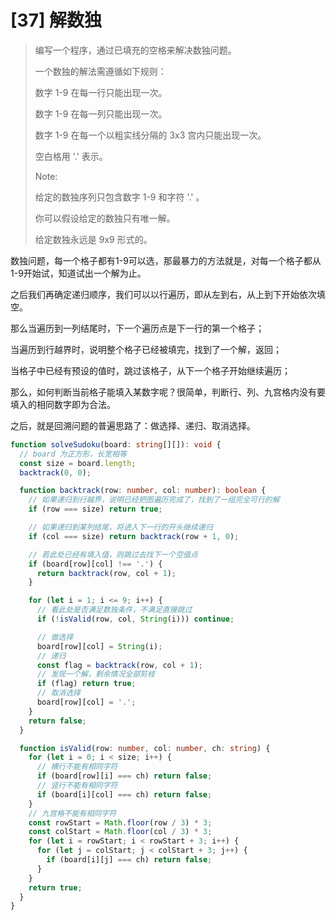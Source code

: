 # [37] 解数独

> 编写一个程序，通过已填充的空格来解决数独问题。
>
> 一个数独的解法需遵循如下规则：
>
> 数字 1-9 在每一行只能出现一次。
>
> 数字 1-9 在每一列只能出现一次。
>
> 数字 1-9 在每一个以粗实线分隔的 3x3 宫内只能出现一次。
>
> 空白格用 '.' 表示。
>
> Note:
>
> 给定的数独序列只包含数字 1-9 和字符 '.' 。
>
> 你可以假设给定的数独只有唯一解。
>
> 给定数独永远是 9x9 形式的。

数独问题，每一个格子都有1-9可以选，那最暴力的方法就是，对每一个格子都从1-9开始试，知道试出一个解为止。

之后我们再确定递归顺序，我们可以以行遍历，即从左到右，从上到下开始依次填空。

那么当遍历到一列结尾时，下一个遍历点是下一行的第一个格子；

当遍历到行越界时，说明整个格子已经被填完，找到了一个解，返回；

当格子中已经有预设的值时，跳过该格子，从下一个格子开始继续遍历；

那么，如何判断当前格子能填入某数字呢？很简单，判断行、列、九宫格内没有要填入的相同数字即为合法。

之后，就是回溯问题的普遍思路了：做选择、递归、取消选择。

```ts
function solveSudoku(board: string[][]): void {
  // board 为正方形，长宽相等
  const size = board.length;
  backtrack(0, 0);

  function backtrack(row: number, col: number): boolean {
    // 如果递归到行越界，说明已经把图遍历完成了，找到了一组完全可行的解
    if (row === size) return true;

    // 如果递归到某列结尾，将进入下一行的开头继续递归
    if (col === size) return backtrack(row + 1, 0);

    // 若此处已经有填入值，则跳过去找下一个空值点
    if (board[row][col] !== '.') {
      return backtrack(row, col + 1);
    }

    for (let i = 1; i <= 9; i++) {
      // 看此处是否满足数独条件，不满足直接跳过
      if (!isValid(row, col, String(i))) continue;

      // 做选择
      board[row][col] = String(i);
      // 递归
      const flag = backtrack(row, col + 1);
      // 发现一个解，剩余情况全部剪枝
      if (flag) return true;
      // 取消选择
      board[row][col] = '.';
    }
    return false;
  }

  function isValid(row: number, col: number, ch: string) {
    for (let i = 0; i < size; i++) {
      // 横行不能有相同字符
      if (board[row][i] === ch) return false;
      // 竖行不能有相同字符
      if (board[i][col] === ch) return false;
    }
    // 九宫格不能有相同字符
    const rowStart = Math.floor(row / 3) * 3;
    const colStart = Math.floor(col / 3) * 3;
    for (let i = rowStart; i < rowStart + 3; i++) {
      for (let j = colStart; j < colStart + 3; j++) {
        if (board[i][j] === ch) return false;
      }
    }
    return true;
  }
}
```
